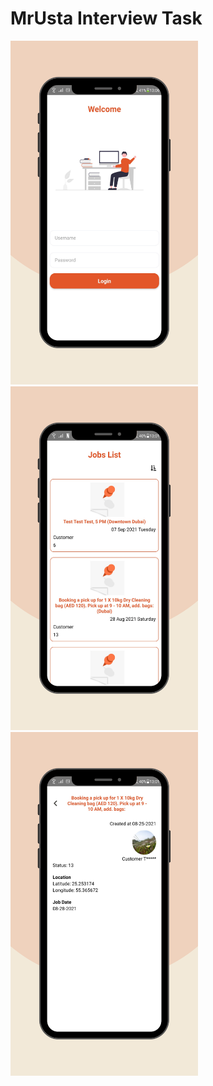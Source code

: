 # MrUsta Interview Task

<p float="left">
<img src="mockup/mockup1.png" width="300" height="550">
<img src="mockup/mockup2.png" width="300" height="550">
<img src="mockup/mockup3.png" width="300" height="550">
</p>
